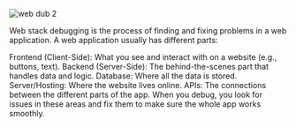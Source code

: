 ![web dub 2](https://github.com/user-attachments/assets/d0121643-5719-44d0-8fdd-8d9b451f15c8)


Web stack debugging is the process of finding and fixing problems in a web application. A web application usually has different parts:

Frontend (Client-Side): What you see and interact with on a website (e.g., buttons, text).
Backend (Server-Side): The behind-the-scenes part that handles data and logic.
Database: Where all the data is stored.
Server/Hosting: Where the website lives online.
APIs: The connections between the different parts of the app.
When you debug, you look for issues in these areas and fix them to make sure the whole app works smoothly.
